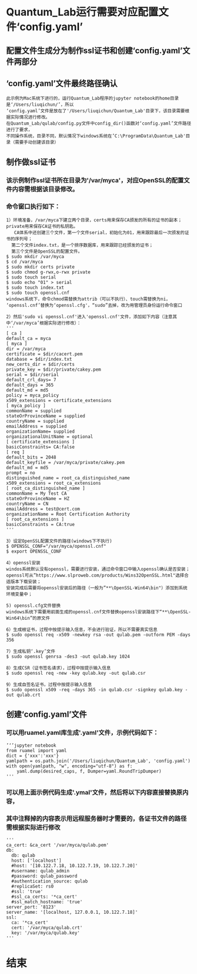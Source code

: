 # Quantum_Lab运行需要对应配置文件‘config.yaml’

## 配置文件生成分为制作ssl证书和创建‘config.yaml’文件两部分

## ‘config.yaml’文件最终路径确认
    此示例为Mac系统下进行的，运行Quantum_Lab程序的jupyter notebook的home目录是‘/Users/liuqichun/’，所以
    ‘config.yaml’文件是放在了'/Users/liuqichun/Quantum_Lab'目录下，该目录需要根据实际情况进行修改。
    在Quantum_Lab/qulab/config.py文件中config_dir()函数对‘config.yaml’文件路径进行了要求，
    不同操作系统，目录不同，默认情况下windows系统在’C:\ProgramData\Quantum_Lab'目录（需要手动创建该目录）

## 制作做ssl证书

### 该示例制作ssl证书所在目录为'/var/myca'，对应OpenSSL的配置文件内容需根据该目录修改。
### 命令窗口执行如下：
    1）环境准备，/var/myca下建立两个目录，certs用来保存CA颁发的所有的证书的副本；private用来保存CA证书的私钥匙。
       CA体系中还创建三个文件，第一个文件serial，初始化为01，用来跟踪最后一次颁发的证书的序列号；
      第二个文件index.txt，是一个排序数据库，用来跟踪已经颁发的证书；
      第三个文件是OpenSSL的配置文件。
    $ sudo mkdir /var/myca
    $ cd /var/myca
    $ sudo mkdir certs private
    $ sudo chmod g-rwx,o-rwx private
    $ sudo touch serial
    $ sudo echo "01" > serial
    $ sudo touch index.txt
    $ sudo touch openssl.cnf
    windows系统下，命令chmod需替换为attrib（可以不执行）、touch需替换为ni，
    ‘openssl.cnf’替换为‘openssl.cfg'，“sudo”去掉，改为用管理员身份运行命令窗口
    
    2）然后'sudo vi openssl.cnf'进入'openssl.cnf'文件，添加如下内容（注意其中‘/var/myca’根据实际进行修改）：
    '''
    [ ca ]
    default_ca = myca
    [ myca ]
    dir = /var/myca
    certificate = $dir/cacert.pem
    database = $dir/index.txt
    new_certs_dir = $dir/certs
    private_key = $dir/private/cakey.pem
    serial = $dir/serial
    default_crl_days= 7
    default_days = 365
    default_md = md5
    policy = myca_policy
    x509_extensions = certificate_extensions
    [ myca_policy ]
    commonName = supplied
    stateOrProvinceName = supplied
    countryName = supplied
    emailAddress = supplied
    organizationName= supplied
    organizationalUnitName = optional
    [ certificate_extensions ]
    basicConstraints= CA:false
    [ req ]
    default_bits = 2048
    default_keyfile = /var/myca/private/cakey.pem
    default_md = md5
    prompt = no
    distinguished_name = root_ca_distinguished_name
    x509_extensions = root_ca_extensions
    [ root_ca_distinguished_name ]
    commonName = My Test CA
    stateOrProvinceName = HZ
    countryName = CN
    emailAddress = test@cert.com 
    organizationName = Root Certification Authority
    [ root_ca_extensions ]
    basicConstraints = CA:true
    '''

    3）设定OpenSSL配置文件的路径(windows下不执行)
    $ OPENSSL_CONF="/var/myca/openssl.cnf"
    $ export OPENSSL_CONF
    
    4）openssl安装
    windos系统默认没有openssl，需要进行安装，通过命令窗口中输入openssl确认是否安装；
    openssl可从”https://www.slproweb.com/products/Wins32OpenSSL.html"选择合适版本下载安装；
    安装完成后需要将openssl安装后的路径（一般为”**\OpenSSL-Win64\bin"）添加到系统环境变量中；
    
    5) openssl.cfg文件替换
    windows系统下需要用前面生成的openssl.cnf文件替换openssl安装路径下“**\OpenSSL-Win64\bin”的原文件

    6）生成根证书，过程中按提示输入信息，不会进行验证，所以不需要真实信息
    $ sudo openssl req -x509 -newkey rsa -out qulab.pem -outform PEM -days 356
  
    7）生成私钥‘.key’文件
    $ sudo openssl genrsa -des3 -out qulab.key 1024
  
    8）生成CSR（证书签名请求），过程中按提示输入信息
    $ sudo openssl req -new -key qulab.key -out qulab.csr

    9）生成自签名证书，过程中按提示输入信息
    $ sudo openssl x509 -req -days 365 -in qulab.csr -signkey qulab.key -out qulab.crt


## 创建‘config.yaml’文件

### 可以用ruamel.yaml库生成'.yaml'文件，示例代码如下：
    ’‘’jupyter notebook
    from ruamel import yaml
    dict = {'xxx':'xxx'}
    yamlpath = os.path.join('/Users/liuqichun/Quantum_Lab', 'config.yaml')
    with open(yamlpath, "w", encoding="utf-8") as f:
        yaml.dump(desired_caps, f, Dumper=yaml.RoundTripDumper)
    '''
### 可以用上面示例代码生成'.ymal'文件，然后将以下内容直接替换原内容，
### 其中注释掉的内容表示用远程服务器时才需要的，各证书文件的路径需根据实际进行修改
    '''
    ca_cert: &ca_cert '/var/myca/qulab.pem'
    db:
      db: qulab
      host: ['localhost']
      #host: '[10.122.7.18, 10.122.7.19, 10.122.7.20]'
      #username: qulab_admin
      #password: qulab_password
      #authentication_source: qulab
      #replicaSet: rs0
      #ssl: 'true'
      #ssl_ca_certs: '*ca_cert'
      #ssl_match_hostname: 'true'
    server_port: '8123'
    server_name: '[localhost, 127.0.0.1, 10.122.7.18]'
    ssl:
      ca: '*ca_cert'
      cert: '/var/myca/qulab.crt' 
      key: '/var/myca/qulab.key'
    '''

# 结束
